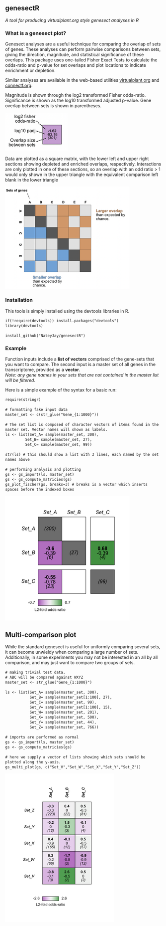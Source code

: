 ## genesectR

*A tool for producing virtualplant.org style genesect analyses in R*

### What is a genesect plot?
Genesect analyses are a useful technique for comparing the overlap of sets of genes. These analyses can perform pairwise comparisons between sets, giving the direction, magnitude, and statistical significance of these overlaps. This package uses one-tailed Fisher Exact Tests to calculate the odds-ratio and p-value for set overlaps and plot locations to indicate enrichment or depletion. 

Similar analyses are available in the web-based utilities [virtualplant.org](http://virtualplant.bio.nyu.edu/cgi-bin/vpweb/) and [connectf.org](https://connectf.org/).  

Magnitude is shown through the log2 transformed Fisher odds-ratio. Significance is shown as the log10 transformed adjusted p-value. Gene overlap between sets is shown in parentheses. 

<img src="images/Values.png" alt="values" width="200"/>

Data are plotted as a square matrix, with the lower left and upper right sections showing depleted and enriched overlaps, respectively. Interactions are only plotted in one of these sections, so an overlap with an odd ratio > 1 would only shown in the upper triangle with the equivalent comparison left blank in the lower triangle

<img src="images/Example.png" alt="example" width="400"/>

### Installation

This tools is simply installed using the devtools libraries in R.


    if(!require(devtools)) install.packages("devtools")
    library(devtools)

    install_github("NateyJay/genesectR")

### Example

Function inputs include a **list of vectors** comprised of the gene-sets that you want to compare. The second input is a master set of all genes in the transcriptome, provided as a **vector**.  
*Note: any gene names in your sets that are not contained in the master list will be filtered.*

Here is a simple example of the syntax for a basic run:

    require(stringr)

    # formatting fake input data
    master_set <- c(str_glue("Gene_{1:1000}"))

    # The set list is composed of character vectors of items found in the master set. Vector names will shown as labels.
    ls <- list(Set_A= sample(master_set, 300),
             Set_B= sample(master_set, 27),
             Set_C= sample(master_set, 99))
             
    str(ls) # this should show a list with 3 lines, each named by the set names above
             
    # performing analysis and plotting
    gs <- gs_import(ls, master_set)
    gs <- gs_compute_matricies(gs)
    gs_plot_fischer(gs, breaks=3) # breaks is a vector which inserts spaces before the indexed boxes
    
<img src="images/Rplot.png" alt="plot" width="400"/>


## Multi-comparison plot

While the standard genesect is useful for uniformly comparing several sets, it can become unwieldy when comparing a large number of sets. Additionally, in some experiments you may not be interested in an all by all comparison, and may just want to compare two groups of sets.



    # making trivial test data.
    # ABC will be compared against WXYZ
    master_set <- str_glue("Gene_{1:1000}")

    ls <- list(Set_A= sample(master_set, 300),
               Set_B= sample(master_set[1:100], 27),
               Set_C= sample(master_set, 99),
               Set_V= sample(master_set[1:100], 15),
               Set_W= sample(master_set, 201),
               Set_X= sample(master_set, 500),
               Set_Y= sample(master_set, 44),
               Set_Z= sample(master_set, 766))

    # imports are performed as normal
    gs <- gs_import(ls, master_set)
    gs <- gs_compute_matricies(gs)

    # here we supply a vector of lists showing which sets should be plotted along the y-axis.
    gs_multi_plot(gs, c("Set_V","Set_W","Set_X","Set_Y","Set_Z"))


<img src="images/Multiplot.png" alt="multiplot" width="350"/>

